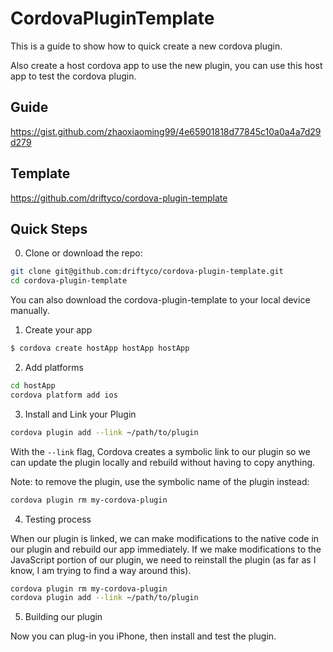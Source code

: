 # CordovaPluginTemplate
This is a guide to show how to quick create a new cordova plugin.

Also create a host cordova app to use the new plugin, you can use this host app to test the cordova plugin.



## Guide
https://gist.github.com/zhaoxiaoming99/4e65901818d77845c10a0a4a7d29d279


## Template
https://github.com/driftyco/cordova-plugin-template


## Quick Steps

0. Clone or download the repo:

```bash
git clone git@github.com:driftyco/cordova-plugin-template.git
cd cordova-plugin-template
```

You can also download the cordova-plugin-template to your local device manually.

1. Create your app

```bash
$ cordova create hostApp hostApp hostApp
```


2. Add platforms

```bash
cd hostApp
cordova platform add ios
```


3. Install and Link your Plugin

```bash
cordova plugin add --link ~/path/to/plugin
```

With the `--link` flag, Cordova creates a symbolic link to our plugin so we can update the plugin locally and rebuild without having to copy anything.

Note: to remove the plugin, use the symbolic name of the plugin instead:

```bash
cordova plugin rm my-cordova-plugin
```

4. Testing process

When our plugin is linked, we can make modifications to the native code in our plugin and rebuild our app immediately. If we make modifications to the JavaScript portion of our plugin, we need to reinstall the plugin (as far as I know, I am trying to find a way around this).

```bash
cordova plugin rm my-cordova-plugin
cordova plugin add --link ~/path/to/plugin
```

5. Building our plugin

Now you can plug-in you iPhone, then install and test the plugin.

